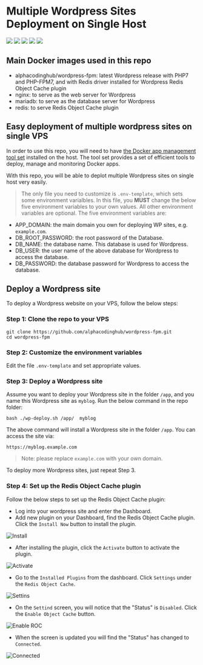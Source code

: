 # Multiple Wordpress Sites Deployment on Single Host

![](https://img.shields.io/badge/Wordpress-FPM-purple.svg)
![](https://img.shields.io/badge/language-PHP-orange.svg)
![](https://img.shields.io/badge/platform-Docker-lightgrey.svg)
[![](https://img.shields.io/badge/Traefik-v2.x-blue.svg)](https://containo.us/traefik/)
![](https://img.shields.io/badge/license-MIT-000000.svg)

## Main Docker images used in this repo

- alphacodinghub/wordpress-fpm: latest Wordpress release with PHP7 and PHP-FPM7, and with Redis driver installed for Wordpress Redis Object Cache plugin
- nginx: to serve as the web server for Wordpress
- mariadb: to serve as the database server for Wordpress
- redis: to serve Redis Object Cache plugin

## Easy deployment of multiple wordpress sites on single VPS

In order to use this repo, you will need to have [the Docker app management tool set](https://github.com/alphacodinghub/traefik-docker-manager) installed on the host. The tool set provides a set of efficient tools to deploy, manage and monitoring Docker apps.

With this repo, you will be able to deplot multiple Wordpress sites on single host very easily.

> The only file you need to customize is `.env-template`, which sets some environment varialbles. In this file, you **MUST** change the below five environment variables to your own values. All other environment variables are optional. The five environment variables are:

- APP_DOMAIN: the main domain you own for deploying WP sites, e.g. `example.com`.
- DB_ROOT_PASSWORD: the root password of the Database.
- DB_NAME: the database name. This database is used for Wordpress.
- DB_USER: the user name of the above database for Wordpress to access the database.
- DB_PASSWORD: the database password for Wordpress to access the database.

## Deploy a Wordpress site

To deploy a Wordpress website on your VPS, follow the below steps:

### Step 1: Clone the repo to your VPS

```
git clone https://github.com/alphacodinghub/wordpress-fpm.git
cd wordpress-fpm
```

### Step 2: Customize the environment variables

Edit the file `.env-template` and set appropriate values.

### Step 3: Deploy a Wordpress site

Assume you want to deploy your Wordpress site in the folder `/app`, and you name this Wordpress site as `myblog`. Run the below command in the repo folder:

```
bash ./wp-deploy.sh /app/  myblog
```

The above command will install a Wordpress site in the folder `/app`. You can access the site via:

```
https://myblog.example.com
```

> Note: please replace `example.com` with your own domain.

To deploy more Wordpress sites, just repeat Step 3.

### Step 4: Set up the Redis Object Cache plugin

Follow the below steps to set up the Redis Object Cache plugin:

- Log into your wordpress site and enter the Dashboard.
- Add new plugin on your Dashboard, find the Redis Object Cache plugin. Click the `Install Now` button to install the plugin.

![Install](https://github.com/alphacodinghub/wordpress-fpm/blob/master/images/1-install.png)

- After installing the plugin, click the `Activate` button to activate the plugin.

![Activate](https://github.com/alphacodinghub/wordpress-fpm/blob/master/images/2-activate.png)

- Go to the `Installed Plugins` from the dashboard. Click `Settings` under the `Redis Object Cache`.

![Settins](https://github.com/alphacodinghub/wordpress-fpm/blob/master/images/3-settings.png)

- On the `Settind` screen, you will notice that the "Status" is `Disabled`. Click the `Enable Object Cache` button.

![Enable ROC](https://github.com/alphacodinghub/wordpress-fpm/blob/master/images/4-enable.png)

- When the screen is updated you will find the "Status" has changed to `Connected`.

![Connected](https://github.com/alphacodinghub/wordpress-fpm/blob/master/images/5-connected.png)

